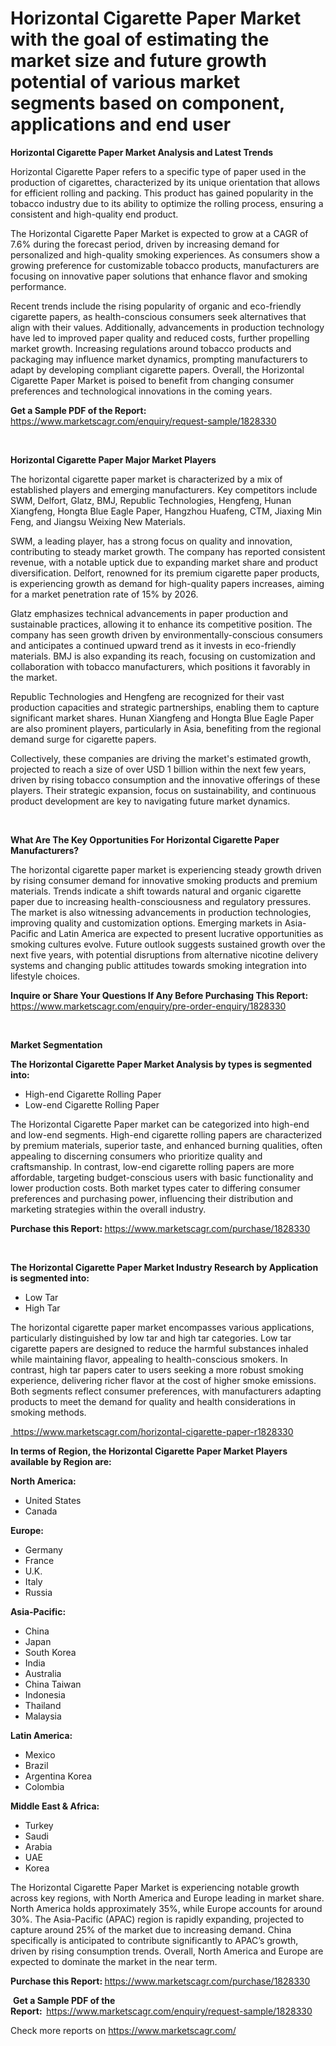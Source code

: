 <p><h1>Horizontal Cigarette Paper Market with the goal of estimating the market size and future growth potential of various market segments based on component, applications and end user</h1></p><p><strong>Horizontal Cigarette Paper Market Analysis and Latest Trends</strong></p>
<p><p>Horizontal Cigarette Paper refers to a specific type of paper used in the production of cigarettes, characterized by its unique orientation that allows for efficient rolling and packing. This product has gained popularity in the tobacco industry due to its ability to optimize the rolling process, ensuring a consistent and high-quality end product.</p><p>The Horizontal Cigarette Paper Market is expected to grow at a CAGR of 7.6% during the forecast period, driven by increasing demand for personalized and high-quality smoking experiences. As consumers show a growing preference for customizable tobacco products, manufacturers are focusing on innovative paper solutions that enhance flavor and smoking performance. </p><p>Recent trends include the rising popularity of organic and eco-friendly cigarette papers, as health-conscious consumers seek alternatives that align with their values. Additionally, advancements in production technology have led to improved paper quality and reduced costs, further propelling market growth. Increasing regulations around tobacco products and packaging may influence market dynamics, prompting manufacturers to adapt by developing compliant cigarette papers. Overall, the Horizontal Cigarette Paper Market is poised to benefit from changing consumer preferences and technological innovations in the coming years.</p></p>
<p><strong>Get a Sample PDF of the Report:&nbsp;</strong> <a href="https://www.marketscagr.com/enquiry/request-sample/1828330?utm_campaign=2113&utm_medium=2&utm_source=Github&utm_content=ia&utm_term=09022025&utm_id=horizontal-cigarette-paper">https://www.marketscagr.com/enquiry/request-sample/1828330</a></p>
<p>&nbsp;</p>
<p><strong>Horizontal Cigarette Paper Major Market Players</strong></p>
<p><p>The horizontal cigarette paper market is characterized by a mix of established players and emerging manufacturers. Key competitors include SWM, Delfort, Glatz, BMJ, Republic Technologies, Hengfeng, Hunan Xiangfeng, Hongta Blue Eagle Paper, Hangzhou Huafeng, CTM, Jiaxing Min Feng, and Jiangsu Weixing New Materials. </p><p>SWM, a leading player, has a strong focus on quality and innovation, contributing to steady market growth. The company has reported consistent revenue, with a notable uptick due to expanding market share and product diversification. Delfort, renowned for its premium cigarette paper products, is experiencing growth as demand for high-quality papers increases, aiming for a market penetration rate of 15% by 2026.</p><p>Glatz emphasizes technical advancements in paper production and sustainable practices, allowing it to enhance its competitive position. The company has seen growth driven by environmentally-conscious consumers and anticipates a continued upward trend as it invests in eco-friendly materials. BMJ is also expanding its reach, focusing on customization and collaboration with tobacco manufacturers, which positions it favorably in the market.</p><p>Republic Technologies and Hengfeng are recognized for their vast production capacities and strategic partnerships, enabling them to capture significant market shares. Hunan Xiangfeng and Hongta Blue Eagle Paper are also prominent players, particularly in Asia, benefiting from the regional demand surge for cigarette papers.</p><p>Collectively, these companies are driving the market's estimated growth, projected to reach a size of over USD 1 billion within the next few years, driven by rising tobacco consumption and the innovative offerings of these players. Their strategic expansion, focus on sustainability, and continuous product development are key to navigating future market dynamics.</p></p>
<p>&nbsp;</p>
<p><strong>What Are The Key Opportunities For Horizontal Cigarette Paper Manufacturers?</strong></p>
<p><p>The horizontal cigarette paper market is experiencing steady growth driven by rising consumer demand for innovative smoking products and premium materials. Trends indicate a shift towards natural and organic cigarette paper due to increasing health-consciousness and regulatory pressures. The market is also witnessing advancements in production technologies, improving quality and customization options. Emerging markets in Asia-Pacific and Latin America are expected to present lucrative opportunities as smoking cultures evolve. Future outlook suggests sustained growth over the next five years, with potential disruptions from alternative nicotine delivery systems and changing public attitudes towards smoking integration into lifestyle choices.</p></p>
<p><strong>Inquire or Share Your Questions If Any Before Purchasing This Report:</strong> <a href="https://www.marketscagr.com/enquiry/pre-order-enquiry/1828330?utm_campaign=2113&utm_medium=2&utm_source=Github&utm_content=ia&utm_term=09022025&utm_id=horizontal-cigarette-paper">https://www.marketscagr.com/enquiry/pre-order-enquiry/1828330</a></p>
<p>&nbsp;</p>
<p><strong>Market Segmentation</strong></p>
<p><strong>The Horizontal Cigarette Paper Market Analysis by types is segmented into:</strong></p>
<p><ul><li>High-end Cigarette Rolling Paper</li><li>Low-end Cigarette Rolling Paper</li></ul></p>
<p><p>The Horizontal Cigarette Paper market can be categorized into high-end and low-end segments. High-end cigarette rolling papers are characterized by premium materials, superior taste, and enhanced burning qualities, often appealing to discerning consumers who prioritize quality and craftsmanship. In contrast, low-end cigarette rolling papers are more affordable, targeting budget-conscious users with basic functionality and lower production costs. Both market types cater to differing consumer preferences and purchasing power, influencing their distribution and marketing strategies within the overall industry.</p></p>
<p><strong>Purchase this Report:&nbsp;</strong><a href="https://www.marketscagr.com/purchase/1828330?utm_campaign=2113&utm_medium=2&utm_source=Github&utm_content=ia&utm_term=09022025&utm_id=horizontal-cigarette-paper">https://www.marketscagr.com/purchase/1828330</a></p>
<p>&nbsp;</p>
<p><strong>The Horizontal Cigarette Paper Market Industry Research by Application is segmented into:</strong></p>
<p><ul><li>Low Tar</li><li>High Tar</li></ul></p>
<p><p>The horizontal cigarette paper market encompasses various applications, particularly distinguished by low tar and high tar categories. Low tar cigarette papers are designed to reduce the harmful substances inhaled while maintaining flavor, appealing to health-conscious smokers. In contrast, high tar papers cater to users seeking a more robust smoking experience, delivering richer flavor at the cost of higher smoke emissions. Both segments reflect consumer preferences, with manufacturers adapting products to meet the demand for quality and health considerations in smoking methods.</p></p>
<p><a href="https://www.marketscagr.com/horizontal-cigarette-paper-r1828330?utm_campaign=2113&utm_medium=2&utm_source=Github&utm_content=ia&utm_term=09022025&utm_id=horizontal-cigarette-paper">&nbsp;https://www.marketscagr.com/horizontal-cigarette-paper-r1828330</a></p>
<p><strong>In terms of Region, the Horizontal Cigarette Paper Market Players available by Region are:</strong></p>
<p>
    <p> <strong> North America: </strong>
        <ul>
            <li>United States</li>
            <li>Canada</li>
        </ul>
        </p> 
    <p> <strong> Europe: </strong>
        <ul>
            <li>Germany</li>
            <li>France</li>
            <li>U.K.</li>
            <li>Italy</li>
            <li>Russia</li>
        </ul>
        </p> 
    <p> <strong> Asia-Pacific: </strong>
        <ul>
            <li>China</li>
            <li>Japan</li>
            <li>South Korea</li>
            <li>India</li>
            <li>Australia</li>
            <li>China Taiwan</li>
            <li>Indonesia</li>
            <li>Thailand</li>
            <li>Malaysia</li>
        </ul>
        </p> 
    <p> <strong> Latin America: </strong>
        <ul>
            <li>Mexico</li>
            <li>Brazil</li>
            <li>Argentina Korea</li>
            <li>Colombia</li>
        </ul>
        </p> 
    <p> <strong> Middle East & Africa: </strong>
        <ul>
            <li>Turkey</li>
            <li>Saudi</li>
            <li>Arabia</li>
            <li>UAE</li>
            <li>Korea</li>
        </ul>
    </p>
    </p>
<p><p>The Horizontal Cigarette Paper Market is experiencing notable growth across key regions, with North America and Europe leading in market share. North America holds approximately 35%, while Europe accounts for around 30%. The Asia-Pacific (APAC) region is rapidly expanding, projected to capture around 25% of the market due to increasing demand. China specifically is anticipated to contribute significantly to APAC’s growth, driven by rising consumption trends. Overall, North America and Europe are expected to dominate the market in the near term.</p></p>
<p><strong>Purchase this Report: </strong><a href="https://www.marketscagr.com/purchase/1828330?utm_campaign=2113&utm_medium=2&utm_source=Github&utm_content=ia&utm_term=09022025&utm_id=horizontal-cigarette-paper">https://www.marketscagr.com/purchase/1828330</a></p>
<p>&nbsp;<strong>Get a Sample PDF of the Report:&nbsp;&nbsp;</strong><a href="https://www.marketscagr.com/enquiry/request-sample/1828330?utm_campaign=2113&utm_medium=2&utm_source=Github&utm_content=ia&utm_term=09022025&utm_id=horizontal-cigarette-paper">https://www.marketscagr.com/enquiry/request-sample/1828330</a></p>
<p><strong></strong></p>
<p>Check more reports on <a href="https://www.marketscagr.com/?utm_campaign=2113&utm_medium=2&utm_source=Github&utm_content=ia&utm_term=09022025&utm_id=horizontal-cigarette-paper">https://www.marketscagr.com/</a></p>